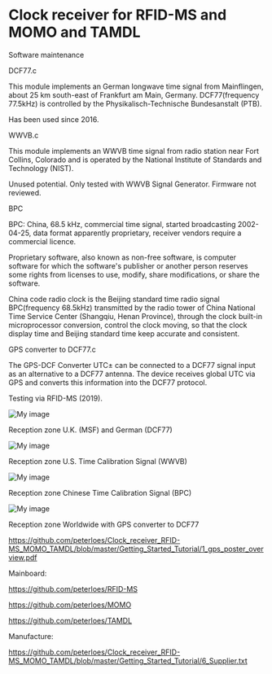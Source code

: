 ﻿# Clock receiver for RFID-MS and MOMO and TAMDL
Software maintenance

DCF77.c

This module implements an German longwave time signal from Mainflingen,
about 25 km south-east of Frankfurt am Main, Germany.
DCF77(frequency 77.5kHz) is controlled by the Physikalisch-Technische Bundesanstalt (PTB).

Has been used since 2016.

WWVB.c

This module implements an WWVB time signal from radio station near Fort Collins,
Colorado and is operated by the National Institute of Standards and Technology (NIST).

Unused potential. Only tested with WWVB Signal Generator. Firmware not reviewed. 

BPC

BPC: China, 68.5 kHz, commercial time signal, started broadcasting 2002-04-25,
data format apparently proprietary, receiver vendors require a commercial licence. 

Proprietary software, also known as non-free software, is computer software
for which the software's publisher or another person reserves some rights
from licenses to use, modify, share modifications, or share the software.

China code radio clock is the Beijing standard time radio signal BPC(frequency 68.5kHz)
transmitted by the radio tower of China National Time Service Center (Shangqiu, Henan Province),
through the clock built-in microprocessor conversion, control the clock moving,
so that the clock display time and Beijing standard time keep accurate and consistent.


GPS converter to DCF77.c

The GPS-DCF Converter UTC± can be connected to a DCF77 signal input as an alternative to a DCF77 antenna.
The device receives global UTC via GPS and converts this information into the DCF77 protocol.

Testing via RFID-MS (2019).

![My image](https://github.com/peterloes/clock_receiver/blob/master/Getting_Started_Tutorial/4_dcf77_range.jpg)

Reception zone U.K. (MSF) and German (DCF77) 

![My image](https://github.com/peterloes/clock_receiver/blob/master/Getting_Started_Tutorial/5_wwvb_range.jpg)

Reception zone U.S. Time Calibration Signal (WWVB)

![My image](https://github.com/peterloes/clock_receiver/blob/master/Getting_Started_Tutorial/7_bpc_range.jpg)

Reception zone Chinese Time Calibration Signal (BPC)

![My image](https://github.com/peterloes/clock_receiver/blob/master/Getting_Started_Tutorial/1_gps_converter_dcf77.jpg)

Reception zone Worldwide with GPS converter to DCF77

https://github.com/peterloes/Clock_receiver_RFID-MS_MOMO_TAMDL/blob/master/Getting_Started_Tutorial/1_gps_poster_overview.pdf

Mainboard:

https://github.com/peterloes/RFID-MS

https://github.com/peterloes/MOMO

https://github.com/peterloes/TAMDL

Manufacture:

https://github.com/peterloes/Clock_receiver_RFID-MS_MOMO_TAMDL/blob/master/Getting_Started_Tutorial/6_Supplier.txt
